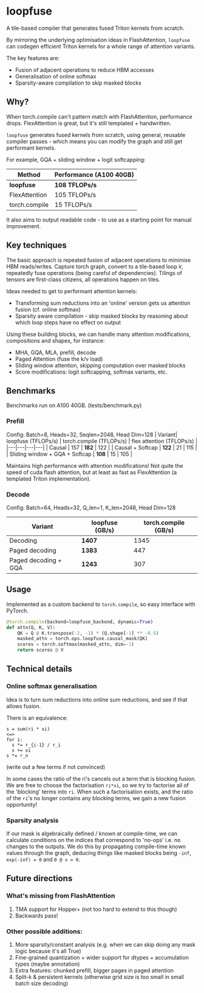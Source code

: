 # loopfuse

A tile-based compiler that generates fused Triton kernels from scratch.

By mirroring the underlying optimisation ideas in FlashAttention, `loopfuse` can codegen efficient Triton kernels for a whole range of attention variants.

The key features are:
- Fusion of adjacent operations to reduce HBM accesses
- Generalisation of online softmax
- Sparsity-aware compilation to skip masked blocks

## Why? 
When torch.compile can't pattern match with FlashAttention, performance drops. FlexAttention is great, but it's still templated + handwritten.

`loopfuse` generates fused kernels from scratch, using general, reusable compiler passes - which means you can modify the graph and still get performant kernels.

For example, GQA + sliding window + logit softcapping:

| Method | Performance (A100 40GB)|
|--------|-------------|
| **loopfuse** | **108 TFLOPs/s**|
| FlexAttention | 105 TFLOPs/s |
| torch.compile | 15 TFLOPs/s |


It also aims to output readable code - to use as a starting point for manual improvement.

## Key techniques

The basic approach is repeated fusion of adjacent operations to minimise HBM reads/writes. Capture torch graph, convert to a tile-based loop ir, repeatedly fuse operations (being careful of dependencies). Tilings of tensors are first-class citizens, all operations happen on tiles.

Ideas needed to get to performant attention kernels:
- Transforming sum reductions into an 'online' version gets us attention fusion (cf. online softmax)
- Sparsity aware compilation - skip masked blocks by reasoning about which loop steps have no effect on output

Using these building blocks, we can handle many attention modifications, compositions and shapes, for instance:
- MHA, GQA, MLA, prefill, decode
- Paged Attention (fuse the k/v load)
- Sliding window attention, skipping computation over masked blocks
- Score modifications: logit softcapping, softmax variants, etc.

## Benchmarks

Benchmarks run on A100 40GB. (tests/benchmark.py)

### Prefill
Config: Batch=8, Heads=32, Seqlen=2048, Head Dim=128
| Variant| loopfuse (TFLOPs/s) | torch.compile (TFLOPs/s) | flex attention (TFLOPs/s) |
|---|---|---|---|
| Causal | 157 | **182** | 122 |
| Causal + Softcap | **122** | 21 | 115 |
| Sliding window + GQA + Softcap | **108** | 15 | 105 |


Maintains high performance with attention modifications! Not quite the speed of cuda flash attention, but at least as fast as FlexAttention (a templated Triton implementation).


### Decode
Config: Batch=64, Heads=32, Q_len=1, K_len=2048, Head Dim=128

| Variant | loopfuse (GB/s) | torch.compile (GB/s) |
|---|---|---|
| Decoding | **1407** | 1345 |
| Paged decoding | **1383** | 447 |
| Paged decoding + GQA | **1243** | 307 |


## Usage
Implemented as a custom backend to `torch.compile`, so easy interface with PyTorch.

```python
@torch.compile(backend=loopfuse_backend, dynamic=True)
def attn(Q, K, V):
    QK = Q @ K.transpose(-2, -1) * (Q.shape[-1] ** -0.5)
    masked_attn = torch.ops.loopfuse.causal_mask(QK)
    scores = torch.softmax(masked_attn, dim=-1)
    return scores @ V
```

## Technical details 


### Online softmax generalisation
Idea is to turn sum reductions into online sum reductions, and see if that allows fusion.

There is an equivalence:
```
s = sum(ri * xi)
<=>
for i:
  s *= r_{i-1} / r_i
  s += xi
s *= r_n
```
(write out a few terms if not convinced)

In some cases the ratio of the ri's cancels out a term that is blocking fusion. We are free to choose the factorisation `ri*xi`, so we try to factorise all of the 'blocking' terms into `ri`. When such a factorisation exists, and the ratio of the `ri`'s no longer contains any blocking terms, we gain a new fusion opportunity!

### Sparsity analysis

If our mask is algebraically defined / known at compile-time, we can calculate conditions on the indices that correspond to 'no-ops' i.e. no changes to the outputs. We do this by propagating compile-time known values through the graph, deducing things like masked blocks being `-inf`, `exp(-inf) = 0` and `0 @ x = 0`.


## Future directions 

### What's missing from FlashAttention
1. TMA support for Hopper+ (not too hard to extend to this though)
2. Backwards pass!


### Other possible additions:
1. More sparsity/constant analysis (e.g. when we can skip doing any mask logic because it's all True)
2. Fine-grained quantization + wider support for dtypes + accumulation types (maybe annotation)
4. Extra features: chunked prefill, bigger pages in paged attention
5. Split-k & persistent kernels (otherwise grid size is too small in small batch size decoding)
